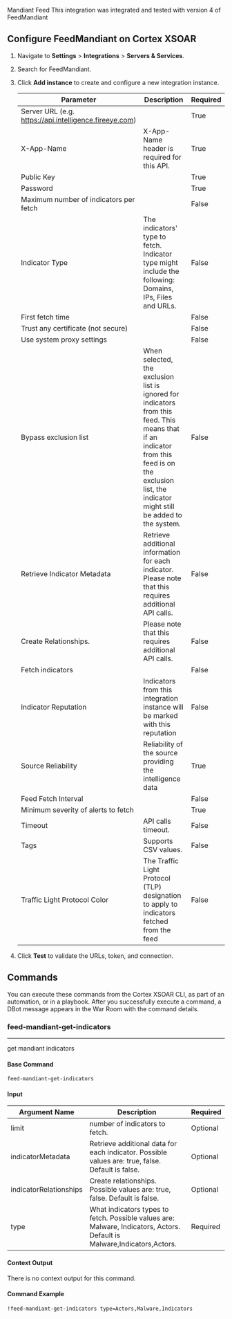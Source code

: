 Mandiant Feed
This integration was integrated and tested with version 4 of FeedMandiant

## Configure FeedMandiant on Cortex XSOAR

1. Navigate to **Settings** > **Integrations** > **Servers & Services**.
2. Search for FeedMandiant.
3. Click **Add instance** to create and configure a new integration instance.

    | **Parameter** | **Description** | **Required** |
    | --- | --- | --- |
    | Server URL (e.g. https://api.intelligence.fireeye.com) |  | True |
    | X-App-Name | X-App-Name header is required for this API. | True |
    | Public Key |  | True |
    | Password |  | True |
    | Maximum number of indicators per fetch |  | False |
    | Indicator Type | The indicators' type to fetch. Indicator type might include the following: Domains, IPs, Files and URLs. | False |
    | First fetch time |  | False |
    | Trust any certificate (not secure) |  | False |
    | Use system proxy settings |  | False |
    | Bypass exclusion list | When selected, the exclusion list is ignored for indicators from this feed. This means that if an indicator from this feed is on the exclusion list, the indicator might still be added to the system. | False |
    | Retrieve Indicator Metadata | Retrieve additional information for each indicator. Please note that this requires additional API calls. | False |
    | Create Relationships. | Please note that this requires additional API calls. | False |
    | Fetch indicators |  | False |
    | Indicator Reputation | Indicators from this integration instance will be marked with this reputation | False |
    | Source Reliability | Reliability of the source providing the intelligence data | True |
    | Feed Fetch Interval |  | False |
    | Minimum severity of alerts to fetch |  | True |
    | Timeout | API calls timeout. | False |
    | Tags | Supports CSV values. | False |
    | Traffic Light Protocol Color | The Traffic Light Protocol \(TLP\) designation to apply to indicators fetched from the feed | False |

4. Click **Test** to validate the URLs, token, and connection.
## Commands
You can execute these commands from the Cortex XSOAR CLI, as part of an automation, or in a playbook.
After you successfully execute a command, a DBot message appears in the War Room with the command details.
### feed-mandiant-get-indicators
***
get mandiant indicators


#### Base Command

`feed-mandiant-get-indicators`
#### Input

| **Argument Name** | **Description** | **Required** |
| --- | --- | --- |
| limit | number of indicators to fetch. | Optional | 
| indicatorMetadata | Retrieve additional data for each indicator. Possible values are: true, false. Default is false. | Optional | 
| indicatorRelationships | Create relationships. Possible values are: true, false. Default is false. | Optional | 
| type | What indicators types to fetch. Possible values are: Malware, Indicators, Actors. Default is Malware,Indicators,Actors. | Required | 


#### Context Output

There is no context output for this command.

#### Command Example
```!feed-mandiant-get-indicators type=Actors,Malware,Indicators ```

